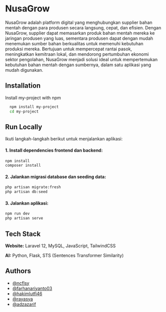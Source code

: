 # NusaGrow

NusaGrow adalah platform digital yang menghubungkan supplier bahan mentah dengan para produsen secara langsung, cepat, dan efisien. Dengan NusaGrow, supplier dapat memasarkan produk bahan mentah mereka ke jaringan produsen yang luas, sementara produsen dapat dengan mudah menemukan sumber bahan berkualitas untuk memenuhi kebutuhan produksi mereka.
Bertujuan untuk mempercepat rantai pasok, meningkatkan kemitraan lokal, dan mendorong pertumbuhan ekonomi sektor pengolahan, NusaGrow menjadi solusi ideal untuk mempertemukan kebutuhan bahan mentah dengan sumbernya, dalam satu aplikasi yang mudah digunakan.

## Installation

Install my-project with npm

```bash
  npm install my-project
  cd my-project
```

## Run Locally

Ikuti langkah-langkah berikut untuk menjalankan aplikasi:

#### 1. Install dependencies frontend dan backend:

```bash
npm install
composer install
```

#### 2. Jalankan migrasi database dan seeding data:

```bash
php artisan migrate:fresh
php artisan db:seed
```

#### 3. Jalankan aplikasi:

```bash
npm run dev
php artisan serve

```

## Tech Stack

**Website:** Laravel 12, MySQL, JavaScript, TailwindCSS

**AI:** Python, Flask, STS (Sentences Transformer Similarity)

## Authors

-   [@ncflsy](https://github.com/ncflsy)
-   [@farhanariyanto03](https://github.com/farhanariyanto03)
-   [@hakimlutfi46](https://github.com/hakimlutfi46)
-   [@rayasya](https://github.com/rayasya)
-   [@adzazarif](https://github.com/adzazarif)
